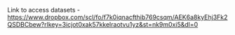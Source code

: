 
Link to access datasets - https://www.dropbox.com/scl/fo/f7k0iqnacfthib769csqm/AEK6a8kyEhj3Fk2QSDBCbew?rlkey=3icjot0xak57kkelraotvu1yz&st=nk9m0xi5&dl=0
